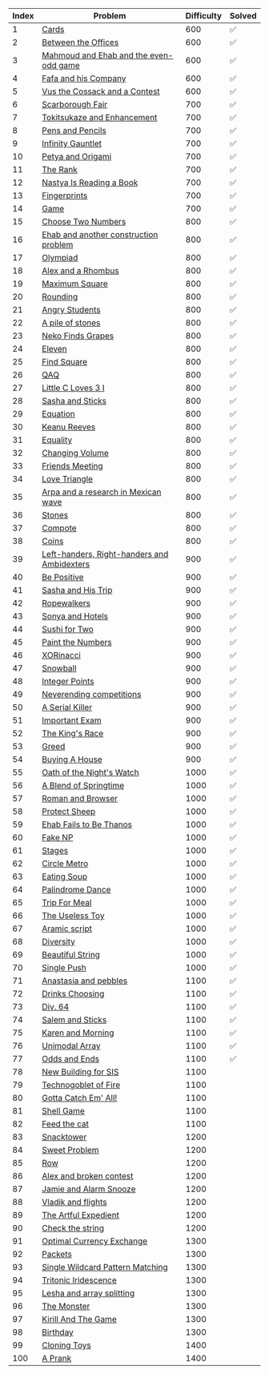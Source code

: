 | Index | Problem | Difficulty | Solved |
| --- | --- | --- | --- |
| 1 | [Cards](https://codeforces.com/problemset/problem/1220/A) | 600 | ✅|
| 2 | [Between the Offices](https://codeforces.com/problemset/problem/867/A) | 600 |  ✅ |
| 3 | [Mahmoud and Ehab and the even-odd game](https://codeforces.com/problemset/problem/959/A) | 600 | ✅  |
| 4 | [Fafa and his Company](https://codeforces.com/problemset/problem/935/A) | 600 |  ✅ |
| 5 | [Vus the Cossack and a Contest](https://codeforces.com/problemset/problem/1186/A) | 600 | ✅ |
| 6 | [Scarborough Fair](https://codeforces.com/problemset/problem/897/A) | 700 | ✅ |
| 7 | [Tokitsukaze and Enhancement](https://codeforces.com/problemset/problem/1191/A) | 700 | ✅ |
| 8 | [Pens and Pencils](https://codeforces.com/problemset/problem/1244/A) | 700 | ✅  |
| 9 | [Infinity Gauntlet](https://codeforces.com/problemset/problem/987/A) | 700 |  ✅ |
| 10 | [Petya and Origami](https://codeforces.com/problemset/problem/1080/A) | 700 |  ✅ |
| 11 | [The Rank](https://codeforces.com/problemset/problem/1017/A) | 700 | ✅  |
| 12 | [Nastya Is Reading a Book](https://codeforces.com/problemset/problem/1136/A) | 700 |  ✅ |
| 13 | [Fingerprints](https://codeforces.com/problemset/problem/994/A) | 700 |  ✅ |
| 14 | [Game](https://codeforces.com/problemset/problem/984/A) | 700 |  ✅ |
| 15 | [Choose Two Numbers](https://codeforces.com/problemset/problem/1206/A) | 800 | ✅ |
| 16 | [Ehab and another construction problem](https://codeforces.com/problemset/problem/1088/A) | 800 | ✅  |
| 17 | [Olympiad](https://codeforces.com/problemset/problem/937/A) | 800 | ✅  |
| 18 | [Alex and a Rhombus](https://codeforces.com/problemset/problem/1180/A) | 800 |  ✅ |
| 19 | [Maximum Square](https://codeforces.com/problemset/problem/1243/A) | 800 | ✅  |
| 20 | [Rounding](https://codeforces.com/problemset/problem/898/A) | 800 | ✅  |
| 21 | [Angry Students](https://codeforces.com/problemset/problem/1287/A) | 800 | ✅ |
| 22 | [A pile of stones](https://codeforces.com/problemset/problem/1159/A) | 800 | ✅ |
| 23 | [Neko Finds Grapes](https://codeforces.com/problemset/problem/1152/A) | 800 | ✅  |
| 24 | [Eleven](https://codeforces.com/problemset/problem/918/A) | 800 | ✅  |
| 25 | [Find Square](https://codeforces.com/problemset/problem/1028/A) | 800 | ✅  |
| 26 | [QAQ](https://codeforces.com/problemset/problem/894/A) | 800 |  ✅ |
| 27 | [Little C Loves 3 I](https://codeforces.com/problemset/problem/1047/A) | 800 | ✅  |
| 28 | [Sasha and Sticks](https://codeforces.com/problemset/problem/832/A) | 800 | ✅  |
| 29 | [Equation](https://codeforces.com/problemset/problem/1269/A) | 800 |  ✅ |
| 30 | [Keanu Reeves](https://codeforces.com/problemset/problem/1189/A) | 800 | ✅ |
| 31 | [Equality](https://codeforces.com/problemset/problem/1038/A) | 800 | ✅|
| 32 | [Changing Volume](https://codeforces.com/problemset/problem/1255/A) | 800 | ✅ |
| 33 | [Friends Meeting](https://codeforces.com/problemset/problem/931/A) | 800 | ✅ |
| 34 | [Love Triangle](https://codeforces.com/problemset/problem/939/A) | 800 | ✅ |
| 35 | [Arpa and a research in Mexican wave](https://codeforces.com/problemset/problem/851/A) | 800 |✅  |
| 36 | [Stones](https://codeforces.com/problemset/problem/1236/A) | 800 | ✅ |
| 37 | [Compote](https://codeforces.com/problemset/problem/746/A) | 800 | ✅ |
| 38 | [Coins](https://codeforces.com/problemset/problem/1061/A) | 800 | ✅ |
| 39 | [Left-handers, Right-handers and Ambidexters](https://codeforces.com/problemset/problem/950/A) | 900 |✅  |
| 40 | [Be Positive](https://codeforces.com/problemset/problem/1130/A) | 900 | ✅ |
| 41 | [Sasha and His Trip](https://codeforces.com/problemset/problem/1113/A) | 900 |✅  |
| 42 | [Ropewalkers](https://codeforces.com/problemset/problem/1185/A) | 900 | ✅ |
| 43 | [Sonya and Hotels](https://codeforces.com/problemset/problem/1004/A) | 900 | ✅ |
| 44 | [Sushi for Two](https://codeforces.com/problemset/problem/1138/A) | 900 | ✅ |
| 45 | [Paint the Numbers](https://codeforces.com/problemset/problem/1209/A) | 900 |✅  |
| 46 | [XORinacci](https://codeforces.com/problemset/problem/1208/A) | 900 | ✅ |
| 47 | [Snowball](https://codeforces.com/problemset/problem/1099/A) | 900 |✅  |
| 48 | [Integer Points](https://codeforces.com/problemset/problem/1248/A) | 900 | ✅ |
| 49 | [Neverending competitions](https://codeforces.com/problemset/problem/765/A) | 900 | ✅ |
| 50 | [A Serial Killer](https://codeforces.com/problemset/problem/776/A) | 900 | ✅ |
| 51 | [Important Exam](https://codeforces.com/problemset/problem/1201/A) | 900 | ✅ |
| 52 | [The King's Race](https://codeforces.com/problemset/problem/1075/A) | 900 | ✅ |
| 53 | [Greed](https://codeforces.com/problemset/problem/892/A) | 900 |✅ |
| 54 | [Buying A House](https://codeforces.com/problemset/problem/796/A) | 900 |✅  |
| 55 | [Oath of the Night's Watch](https://codeforces.com/problemset/problem/768/A) | 1000 | ✅ |
| 56 | [A Blend of Springtime](https://codeforces.com/problemset/problem/989/A) | 1000 | ✅ |
| 57 | [Roman and Browser](https://codeforces.com/problemset/problem/1100/A) | 1000 | ✅  |
| 58 | [Protect Sheep](https://codeforces.com/problemset/problem/948/A) | 1000 |  ✅ |
| 59 | [Ehab Fails to Be Thanos](https://codeforces.com/problemset/problem/1174/A) | 1000 | ✅  |
| 60 | [Fake NP](https://codeforces.com/problemset/problem/805/A) | 1000 |  ✅ |
| 61 | [Stages](https://codeforces.com/problemset/problem/1011/A) | 1000 |✅  |
| 62 | [Circle Metro](https://codeforces.com/problemset/problem/1169/A) | 1000 | ✅ |
| 63 | [Eating Soup](https://codeforces.com/problemset/problem/1163/A) | 1000 | ✅ |
| 64 | [Palindrome Dance](https://codeforces.com/problemset/problem/1040/A) | 1000 | ✅ |
| 65 | [Trip For Meal](https://codeforces.com/problemset/problem/876/A) | 1000 |✅  |
| 66 | [The Useless Toy](https://codeforces.com/problemset/problem/834/A) | 1000 | ✅ |
| 67 | [Aramic script](https://codeforces.com/problemset/problem/975/A) | 1000 |✅  |
| 68 | [Diversity](https://codeforces.com/problemset/problem/844/A) | 1000 |✅  |
| 69 | [Beautiful String](https://codeforces.com/problemset/problem/1265/A) | 1000 |✅  |
| 70 | [Single Push](https://codeforces.com/problemset/problem/1253/A) | 1000 |✅  |
| 71 | [Anastasia and pebbles](https://codeforces.com/problemset/problem/789/A) | 1100 | ✅ |
| 72 | [Drinks Choosing](https://codeforces.com/problemset/problem/1195/A) | 1100 |✅  |
| 73 | [Div. 64](https://codeforces.com/problemset/problem/887/A) | 1100 | ✅ |
| 74 | [Salem and Sticks ](https://codeforces.com/problemset/problem/1105/A) | 1100 |✅  |
| 75 | [Karen and Morning](https://codeforces.com/problemset/problem/816/A) | 1100 |✅  |
| 76 | [Unimodal Array](https://codeforces.com/problemset/problem/831/A) | 1100 | ✅ |
| 77 | [Odds and Ends](https://codeforces.com/problemset/problem/849/A) | 1100 |  ✅ |
| 78 | [New Building for SIS](https://codeforces.com/problemset/problem/1020/A) | 1100 |  |
| 79 | [Technogoblet of Fire](https://codeforces.com/problemset/problem/1121/A) | 1100 |  |
| 80 | [Gotta Catch Em' All!](https://codeforces.com/problemset/problem/757/A) | 1100 |  |
| 81 | [Shell Game](https://codeforces.com/problemset/problem/777/A) | 1100 |  |
| 82 | [Feed the cat](https://codeforces.com/problemset/problem/955/A) | 1100 |  |
| 83 | [Snacktower](https://codeforces.com/problemset/problem/767/A) | 1200 |  |
| 84 | [Sweet Problem](https://codeforces.com/problemset/problem/1263/A) | 1200 |  |
| 85 | [Row](https://codeforces.com/problemset/problem/982/A) | 1200 |  |
| 86 | [Alex and broken contest](https://codeforces.com/problemset/problem/877/A) | 1200 |  |
| 87 | [Jamie and Alarm Snooze](https://codeforces.com/problemset/problem/916/A) | 1200 |  |
| 88 | [Vladik and flights](https://codeforces.com/problemset/problem/743/A) | 1200 |  |
| 89 | [The Artful Expedient](https://codeforces.com/problemset/problem/869/A) | 1200 |  |
| 90 | [Check the string](https://codeforces.com/problemset/problem/960/A) | 1200 |  |
| 91 | [Optimal Currency Exchange](https://codeforces.com/problemset/problem/1214/A) | 1300 |  |
| 92 | [Packets](https://codeforces.com/problemset/problem/1037/A) | 1300 |  |
| 93 | [Single Wildcard Pattern Matching](https://codeforces.com/problemset/problem/1023/A) | 1300 |  |
| 94 | [Tritonic Iridescence](https://codeforces.com/problemset/problem/957/A) | 1300 |  |
| 95 | [Lesha and array splitting](https://codeforces.com/problemset/problem/754/A) | 1300 |  |
| 96 | [The Monster](https://codeforces.com/problemset/problem/787/A) | 1300 |  |
| 97 | [Kirill And The Game](https://codeforces.com/problemset/problem/842/A) | 1300 |  |
| 98 | [Birthday](https://codeforces.com/problemset/problem/1068/A) | 1300 |  |
| 99 | [Cloning Toys](https://codeforces.com/problemset/problem/922/A) | 1400 |  |
| 100 | [A Prank](https://codeforces.com/problemset/problem/1062/A) | 1400 |  |
